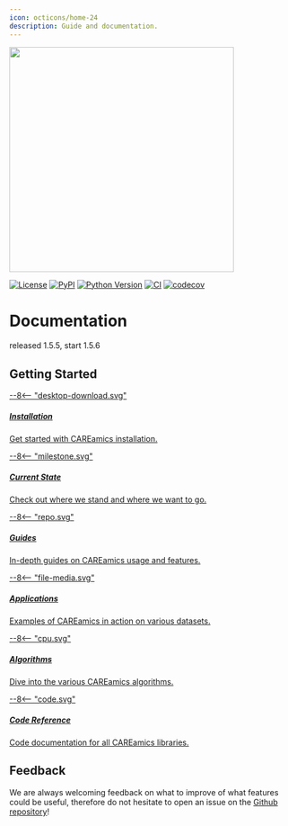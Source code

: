 ```yaml
---
icon: octicons/home-24
description: Guide and documentation.
---
```


<img src="assets/banner_careamics_large.png" width="400">

[![License](https://img.shields.io/pypi/l/careamics.svg?color=green)](https://github.com/CAREamics/careamics/blob/main/LICENSE)
[![PyPI](https://img.shields.io/pypi/v/careamics.svg?color=green)](https://pypi.org/project/careamics)
[![Python Version](https://img.shields.io/pypi/pyversions/careamics.svg?color=green)](https://python.org)
[![CI](https://github.com/CAREamics/careamics/actions/workflows/ci.yml/badge.svg)](https://github.com/CAREamics/careamics/actions/workflows/ci.yml)
[![codecov](https://codecov.io/gh/CAREamics/careamics/branch/main/graph/badge.svg)](https://codecov.io/gh/CAREamics/careamics)

# Documentation

released 1.5.5, start 1.5.6

## Getting Started
<div class="md-container secondary-section">
    <div class="g">
        <div class="section">
            <div class="component-wrapper" style="display: block;">
                <!-- New row -->
                <div class="responsive-grid">
                    <!-- Installation -->
                    <a class="card-wrapper" href="installation">
                        <div class="card"> 
                            <div class="logo">
                                <span class="twemoji">
                                    --8<--  "desktop-download.svg"
                                </span>
                            </div>
                            <div class="card-content">
                                <h5>Installation</h5>
                                <p>
                                    Get started with CAREamics installation.
                                </p>
                            </div>
                        </div>
                    </a>
                    <!-- Current state -->
                    <a class="card-wrapper" href="current_state">
                        <div class="card">
                            <div class="logo">
                                <span class="twemoji">
                                    --8<-- "milestone.svg"
                                </span>
                            </div>
                            <div class="card-content">
                                <h5>Current State</h5>
                                <p>
                                    Check out where we stand and where we want to go.
                                </p>
                            </div>
                        </div>
                    </a>
                </div>
                <!-- New row -->
                <div class="responsive-grid">
                    <!-- Guides -->
                    <a class="card-wrapper" href="guides">
                        <div class="card">
                            <div class="logo">
                                <span class="twemoji">
                                    --8<-- "repo.svg"
                                </span>
                            </div>
                            <div class="card-content">
                                <h5>Guides</h5>
                                <p>
                                    In-depth guides on CAREamics usage and features.
                                </p>
                            </div>
                        </div>
                    </a>
                    <!-- Application -->
                    <a class="card-wrapper" href="applications">
                        <div class="card">
                            <div class="logo">
                                <span class="twemoji">
                                    --8<-- "file-media.svg"
                                </span>
                            </div>
                            <div class="card-content">
                                <h5>Applications</h5>
                                <p>
                                    Examples of CAREamics in action on various datasets.
                                </p>
                            </div>
                        </div>
                    </a>
                </div>
                <!-- New row -->
                <div class="responsive-grid">
                    <!-- Algorithms -->
                    <a class="card-wrapper" href="algorithms">
                        <div class="card">
                            <div class="logo">
                                <span class="twemoji">
                                    --8<-- "cpu.svg"
                                </span>
                            </div>
                            <div class="card-content">
                                <h5>Algorithms</h5>
                                <p>
                                    Dive into the various CAREamics algorithms.
                                </p>
                            </div>
                        </div>
                    </a>
                    <!-- Code reference -->
                    <a class="card-wrapper" href="reference">
                        <div class="card">
                            <div class="logo">
                                <span class="twemoji">
                                    --8<-- "code.svg"
                                </span>
                            </div>
                            <div class="card-content">
                                <h5>Code Reference</h5>
                                <p>
                                    Code documentation for all CAREamics libraries.
                                </p>
                            </div>
                        </div>
                    </a>
                </div>
            </div>
        </div>
    </div>
</div>


## Feedback

We are always welcoming feedback on what to improve of what features could be useful,
therefore do not hesitate to open an issue on the
[Github repository](https://github.com/CAREamics/careamics)!

<!-- ## Cite us -->